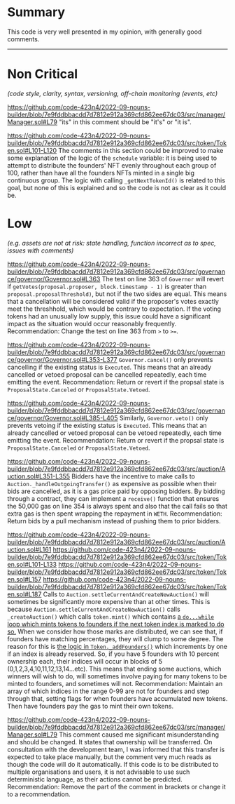 # Summary
This code is very well presented in my opinion, with generally good comments. 

___

# Non Critical
*(code style, clarity, syntax, versioning, off-chain monitoring (events, etc)*

https://github.com/code-423n4/2022-09-nouns-builder/blob/7e9fddbbacdd7d7812e912a369cfd862ee67dc03/src/manager/Manager.sol#L79
"its" in this comment should be "it's" or "it is".

https://github.com/code-423n4/2022-09-nouns-builder/blob/7e9fddbbacdd7d7812e912a369cfd862ee67dc03/src/token/Token.sol#L101-L120
The comments in this section could be improved to make some explanation of the logic of the `schedule` variable: it is being used to attempt to distribute the founders' NFT evenly throughout each group of 100, rather than have all the founders NFTs minted in a single big continuous group. The logic with calling `_getNextTokenId()` is related to this goal, but none of this is explained and so the code is not as clear as it could be.



# Low 
*(e.g. assets are not at risk: state handling, function incorrect as to spec, issues with comments)*

https://github.com/code-423n4/2022-09-nouns-builder/blob/7e9fddbbacdd7d7812e912a369cfd862ee67dc03/src/governance/governor/Governor.sol#L363
The test on line 363 of `Governor` will revert if `getVotes(proposal.proposer, block.timestamp - 1)` is greater than `proposal.proposalThreshold)`, but not if the two sides are equal. This means that a cancellation will be considered valid if the proposer's votes exactly meet the threshhold, which would be contrary to expectation. If the voting tokens had an unusually low supply, this issue could have a significant impact as the situation would occur reasonably frequently.
Recommendation: Change the test on line 363 from `>` to `>=`.

https://github.com/code-423n4/2022-09-nouns-builder/blob/7e9fddbbacdd7d7812e912a369cfd862ee67dc03/src/governance/governor/Governor.sol#L353-L377
`Governor.cancel()` only prevents cancelling if the existing status is `Executed`. This means that an already cancelled or vetoed proposal can be cancelled repeatedly, each time emitting the event.
Recommendation: Return or revert if the propsal state is `ProposalState.Canceled` or `ProposalState.Vetoed`.

https://github.com/code-423n4/2022-09-nouns-builder/blob/7e9fddbbacdd7d7812e912a369cfd862ee67dc03/src/governance/governor/Governor.sol#L385-L405
Similarly, `Governor.veto()` only prevents vetoing if the existing status is `Executed`. This means that an already cancelled or vetoed proposal can be vetoed repeatedly, each time emitting the event.
Recommendation: Return or revert if the propsal state is `ProposalState.Canceled` or `ProposalState.Vetoed`.

https://github.com/code-423n4/2022-09-nouns-builder/blob/7e9fddbbacdd7d7812e912a369cfd862ee67dc03/src/auction/Auction.sol#L351-L355
Bidders have the incentive to make calls to `Auction._handleOutgoingTransfer()` as expensive as possible when their bids are cancelled, as it is a gas price paid by opposing bidders. By bidding through a contract, they can implement a `receive()` function that ensures the 50,000 gas on line 354 is always spent and also that the call fails so that extra gas is then spent wrapping the repayment in `WETH`.
Recommendation: Return bids by a pull mechanism instead of pushing them to prior bidders.

https://github.com/code-423n4/2022-09-nouns-builder/blob/7e9fddbbacdd7d7812e912a369cfd862ee67dc03/src/auction/Auction.sol#L161
https://github.com/code-423n4/2022-09-nouns-builder/blob/7e9fddbbacdd7d7812e912a369cfd862ee67dc03/src/token/Token.sol#L101-L133
https://github.com/code-423n4/2022-09-nouns-builder/blob/7e9fddbbacdd7d7812e912a369cfd862ee67dc03/src/token/Token.sol#L157
https://github.com/code-423n4/2022-09-nouns-builder/blob/7e9fddbbacdd7d7812e912a369cfd862ee67dc03/src/token/Token.sol#L187
Calls to `Auction.settleCurrentAndCreateNewAuction()` will sometimes be significantly more expensive than at other times.
This is because `Auction.settleCurrentAndCreateNewAuction()` calls `_createAuction()` which calls `token.mint()` which contains [a `do...while` loop which mints tokens to founders if the next token index is marked to do so.](https://github.com/code-423n4/2022-09-nouns-builder/blob/7e9fddbbacdd7d7812e912a369cfd862ee67dc03/src/token/Token.sol#L152-L157) When we consider how those marks are distributed, we can see that, if founders have matching percentages, they will clump to some degree. The reason for this is [the logic in `Token._addFounders()`](https://github.com/code-423n4/2022-09-nouns-builder/blob/7e9fddbbacdd7d7812e912a369cfd862ee67dc03/src/token/Token.sol#L101-L133) which increments by one if an index is already reserved. So, if you have 5 founders with 10 percent ownership each, their indices will occur in blocks of 5 (0,1,2,3,4,10,11,12,13,14...etc).
This means that ending some auctions, which winners will wish to do, will sometimes involve paying for many tokens to be minted to founders, and sometimes will not.
Recommendation: Maintain an array of which indices in the range 0-99 are not for founders and step through that, setting flags for when founders have accumulated new tokens. Then have founders pay the gas to mint their own tokens.

https://github.com/code-423n4/2022-09-nouns-builder/blob/7e9fddbbacdd7d7812e912a369cfd862ee67dc03/src/manager/Manager.sol#L79
This comment caused me significant misunderstanding and should be changed. It states that ownership will be transferred. On consultation with the development team, I was informed that this transfer is expected to take place manually, but the comment very much reads as though the code will do it automatically. If this code is to be distributed to multiple organisations and users, it is not advisable to use such deterministic language, as their actions cannot be predicted.
Recommendation: Remove the part of the comment in brackets or change it to a recommendation.
